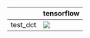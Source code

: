 |          | tensorflow                                                                                                                                                                         |
|:---------|:-----------------------------------------------------------------------------------------------------------------------------------------------------------------------------------|
| test_dct | <a href="https://github.com/unifyai/ivy/actions/runs/3636486743/jobs/6136536614" rel="noopener noreferrer" target="_blank"><img src=https://img.shields.io/badge/-failure-red></a> |
